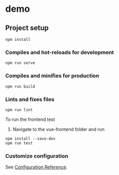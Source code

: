 # demo

## Project setup

```
npm install
```

### Compiles and hot-reloads for development

```
npm run serve
```

### Compiles and minifies for production

```
npm run build
```

### Lints and fixes files

```
npm run lint
```

To run the frontend test
1. Navigate to the vue-frontend folder and run
```
npm install --save-dev
npm run test
```

### Customize configuration

See [Configuration Reference](https://cli.vuejs.org/config/).

